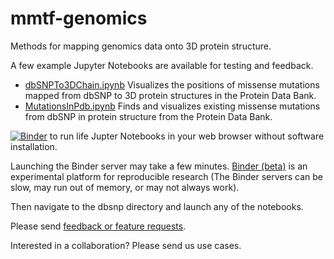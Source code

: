 # mmtf-genomics
Methods for mapping genomics data onto 3D protein structure.

A few example Jupyter Notebooks are available for testing and feedback.
* [dbSNPTo3DChain.ipynb](https://nbviewer.jupyter.org/github/sbl-sdsc/mmtf-genomics/blob/master/dbsnp/dbSNPTo3DChain.ipynb) Visualizes the positions of missense mutations mapped from dbSNP to 3D protein structures in the Protein Data Bank. 
* [MutationsInPdb.ipynb](https://nbviewer.jupyter.org/github/sbl-sdsc/mmtf-genomics/blob/master/dbsnp/MutationsInPdb.ipynb) Finds and visualizes existing missense mutations from dbSNP in protein structure from the Protein Data Bank. 

[![Binder](https://mybinder.org/badge.svg)](https://mybinder.org/v2/gh/sbl-sdsc/mmtf-genomics/master) to run life Jupter Notebooks in your web browser without software installation.

Launching the Binder server may take a few minutes. [Binder (beta)](https://mybinder.org/) is an experimental platform for reproducible research (The Binder servers can be slow, may run out of memory, or may not always work).

Then navigate to the dbsnp directory and launch any of the notebooks.

Please send [feedback or feature requests](https://github.com/sbl-sdsc/mmtf-proteomics/issues).

Interested in a collaboration? Please send us use cases. 
